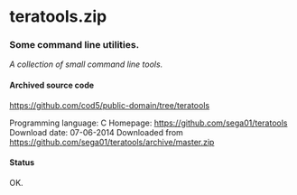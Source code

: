 # teratools.zip #

### Some command line utilities. ###

*A collection of small command line tools.*

#### Archived source code ####
https://github.com/cod5/public-domain/tree/teratools

Programming language: C
Homepage: https://github.com/sega01/teratools
Download date: 07-06-2014
Downloaded from https://github.com/sega01/teratools/archive/master.zip

#### Status ####
OK.


